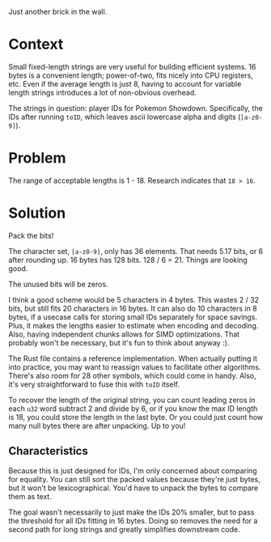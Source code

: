 Just another brick in the wall.

# Context
Small fixed-length strings are very useful for building efficient systems. 16 bytes is a convenient length; power-of-two, fits nicely into CPU registers, etc.
Even if the average length is just 8, having to account for variable length strings introduces a lot of non-obvious overhead.

The strings in question: player IDs for Pokemon Showdown. Specifically, the IDs after running `toID`, which leaves ascii lowercase alpha and digits (`[a-z0-9]`).

# Problem
The range of acceptable lengths is 1 - 18. Research indicates that `18 > 16`.

# Solution
Pack the bits!

The character set, `[a-z0-9]`, only has 36 elements. That needs 5.17 bits, or 6 after rounding up. 16 bytes has 128 bits. 128 / 6 = 21. Things are looking good.

The unused bits will be zeros.

I think a good scheme would be 5 characters in 4 bytes. This wastes 2 / 32 bits, but still fits 20 characters in 16 bytes. It can also do 10 characters in 8 bytes, if a usecase calls for storing small IDs separately for space savings. Plus, it makes the lengths easier to estimate when encoding and decoding. Also, having independent chunks allows for SIMD optimizations. That probably won't be necessary, but it's fun to think about anyway :).

The Rust file contains a reference implementation. When actually putting it into practice, you may want to reassign values to facilitate other algorithms. There's also room for 28 other symbols, which could come in handy.
Also, it's very straightforward to fuse this with `toID` itself.

To recover the length of the original string, you can count leading zeros in each `u32` word subtract 2 and divide by 6, or if you know the max ID length is 18, you could store the length in the last byte. Or you could just count how many null bytes there are after unpacking. Up to you!

## Characteristics
Because this is just designed for IDs, I'm only concerned about comparing for equality. You can still sort the packed values because they're just bytes, but it won't be lexicographical. You'd have to unpack the bytes to compare them as text.

The goal wasn't necessarily to just make the IDs 20% smaller, but to pass the threshold for all IDs fitting in 16 bytes. Doing so removes the need for a second path for long strings and greatly simplifies downstream code.


